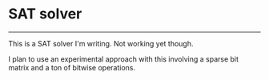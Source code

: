 # SAT solver

---

This is a SAT solver I'm writing. Not working yet though.

I plan to use an experimental approach with this involving a sparse bit matrix and a ton of bitwise operations.
